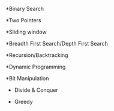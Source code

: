 *Binary Search

*Two Pointers

*Sliding window

*Breadth First Search/Depth First Search

*Recursion/Backtracking

*Dynamic Programming

*Bit Manipulation

* Divide & Conquer

* Greedy

